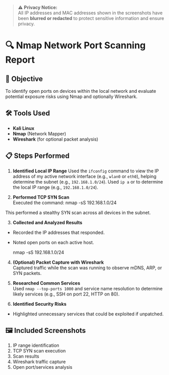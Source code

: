 > ⚠️ **Privacy Notice:**  
> All IP addresses and MAC addresses shown in the screenshots have been **blurred or redacted** to protect sensitive information and ensure privacy.

# 🔍 Nmap Network Port Scanning Report

## 🎯 Objective
To identify open ports on devices within the local network and evaluate potential exposure risks using Nmap and optionally Wireshark.

## 🛠️ Tools Used
- **Kali Linux**
- **Nmap** (Network Mapper)
- **Wireshark** (for optional packet analysis)

## 📋 Steps Performed


1. **Identified Local IP Range**
   Used the `ifconfig` command to view the IP address of my active network interface (e.g., `wlan0` or `eth0`), helping determine the subnet (e.g., `192.168.1.0/24`).
   Used `ip a` or  to determine the local IP range (e.g., `192.168.1.0/24`).

3. **Performed TCP SYN Scan**  
   Executed the command:
nmap -sS 192.168.1.0/24

This performed a stealthy SYN scan across all devices in the subnet.

3. **Collected and Analyzed Results**  
- Recorded the IP addresses that responded.
- Noted open ports on each active host.

  nmap -sS 192.168.1.0/24 

4. **(Optional) Packet Capture with Wireshark**  
Captured traffic while the scan was running to observe mDNS, ARP, or SYN packets.

5. **Researched Common Services**  
Used `nmap --top-ports 1000` and service name resolution to determine likely services (e.g., SSH on port 22, HTTP on 80).

6. **Identified Security Risks**  
- Highlighted unnecessary services that could be exploited if unpatched.


## 🖼️ Included Screenshots
1. IP range identification  
2. TCP SYN scan execution  
3. Scan results  
4. Wireshark traffic capture  
5. Open port/services analysis  
